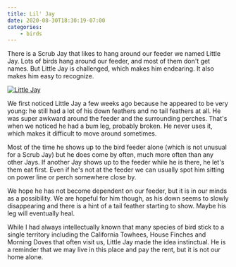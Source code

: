 ```yaml
---
title: Lil' Jay 
date: 2020-08-30T18:30:19-07:00
categories:
    - birds
---
```


There is a Scrub Jay that likes to hang around our feeder we named Little Jay. Lots of birds hang around our feeder, and most of them don't get names. But Little Jay is challenged, which makes him endearing. It also makes him easy to recognize.

[![Little Jay](https://pedaldp.s3-us-west-2.amazonaws.com/images/2020-08-30-little-jay/liljay-thumb.jpg)](https://pedaldp.s3-us-west-2.amazonaws.com/images/2020-08-30-little-jay/liljay.jpg)

<!--more-->

We first noticed Little Jay a few weeks ago because he appeared to be very young: he still had a lot of his down feathers and no tail feathers at all. He was super awkward around the feeder and the surrounding perches. That's when we noticed he had a bum leg, probably broken. He never uses it, which makes it difficult to move around sometimes.

Most of the time he shows up to the bird feeder alone (which is not unusual for a Scrub Jay) but he does come by often, much more often than any other Jays. If another Jay shows up to the feeder while he is there, he let's them eat first. Even if he's not at the feeder we can usually spot him sitting on power line or perch somewhere close by.

We hope he has not become dependent on our feeder, but it is in our minds as a possibility. We are hopeful for him though, as his down seems to slowly disappearing and there is a hint of a tail feather starting to show. Maybe his leg will eventually heal.

While I had always intellectually known that many species of bird stick to a single territory including the California Towhees, House Finches and Morning Doves that often visit us, Little Jay made the idea instinctual. He is a reminder that we may live in this place and pay the rent, but it is not our home alone.


